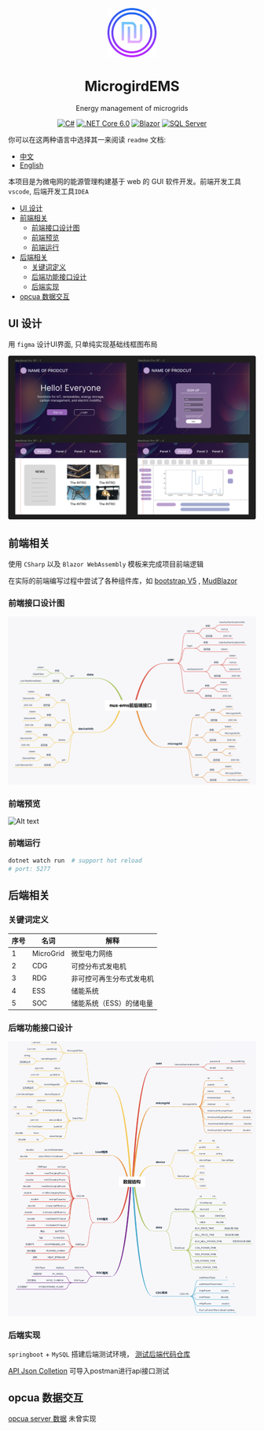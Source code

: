 <div align="center">
  <img src="./assets/logo.png" width="100" height="100" alt="LOGO">
  <h1>MicrogirdEMS</h1>
</div>

<div align="center">
  <p>Energy management of microgrids</p>
</div>

<div align="center">

[![C#](https://img.shields.io/badge/C%23-10.0-orange?logo=c-sharp&logoColor=white)](https://docs.microsoft.com/en-us/dotnet/csharp/) [![.NET Core 6.0](https://img.shields.io/badge/.NET%20Core-6.0-blue?logo=dot-net&logoColor=white)](https://dotnet.microsoft.com/download/dotnet/6.0) [![Blazor](https://img.shields.io/badge/Blazor-6.0-green?logo=blazor&logoColor=white)](https://dotnet.microsoft.com/apps/aspnet/web-apps/blazor) [![SQL Server](https://img.shields.io/badge/SQL%20Server-2019-red?logo=microsoft-sql-server&logoColor=white)](https://www.microsoft.com/en-us/sql-server/)

</div>

你可以在这两种语言中选择其一来阅读 `readme` 文档:

- [中文](/README.md)
- [English](./README_en.md)

本项目是为微电网的能源管理构建基于 web 的 GUI 软件开发。前端开发工具`vscode`, 后端开发工具`IDEA`

- [UI 设计](#ui-设计)
- [前端相关](#前端相关)
  - [前端接口设计图](#前端接口设计图)
  - [前端预览](#前端预览)
  - [前端运行](#前端运行)
- [后端相关](#后端相关)
  - [关键词定义](#关键词定义)
  - [后端功能接口设计](#后端功能接口设计)
  - [后端实现](#后端实现)
- [opcua 数据交互](#opcua-数据交互)

## UI 设计
用 `figma` 设计UI界面, 只单纯实现基础线框图布局

![Alt text](./assets/UI-design.png)

## 前端相关

使用 `CSharp` 以及 `Blazor WebAssembly` 模板来完成项目前端逻辑

在实际的前端编写过程中尝试了各种组件库，如 [bootstrap V5](https://getbootstrap.com/docs/5.3/getting-started/introduction/)
, [MudBlazor](https://mudblazor.com/docs/overview)

### 前端接口设计图

![Alt text](./assets/interface-tree.png)

### 前端预览
![Alt text](./assets/frontend-preview.png)



### 前端运行
```bash
dotnet watch run  # support hot reload
# port: 5277
```


## 后端相关

### 关键词定义

| 序号 | 名词      | 解释                     |
| ---- | --------- | ------------------------ |
| 1    | MicroGrid | 微型电力网络             |
| 2    | CDG       | 可控分布式发电机         |
| 3    | RDG       | 非可控可再生分布式发电机 |
| 4    | ESS       | 储能系统                 |
| 5    | SOC       | 储能系统（ESS）的储电量  |


### 后端功能接口设计
![Alt text](./assets/database-tree.png)

### 后端实现
`springboot` + `MySQL` 搭建后端测试环境，
[测试后端代码仓库](https://github.com/bloodmooncode/bwa-backend)

[API Json Colletion](./Docs/bwa-api.postman_collection.json) 可导入postman进行api接口测试

## opcua 数据交互

[opcua server 数据](./Docs/opcua.md) 未曾实现

